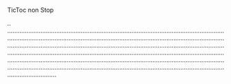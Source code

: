 TicToc non Stop

..
....................................................................................................................................................................................................................................................................................................................................................................................................................................................................................................................................................................................................................................................................................................................................................................................................